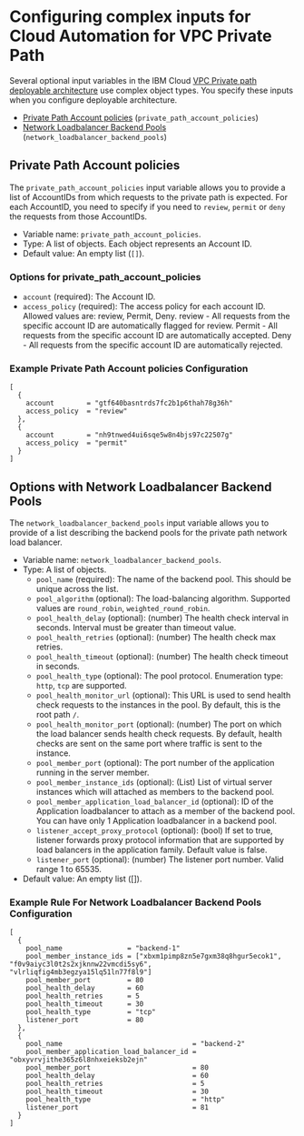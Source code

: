 # Configuring complex inputs for Cloud Automation for VPC Private Path

Several optional input variables in the IBM Cloud [VPC Private path deployable architecture](https://cloud.ibm.com/catalog#deployable_architecture) use complex object types. You specify these inputs when you configure deployable architecture.

- [Private Path Account policies](#options-with-acc-policies) (`private_path_account_policies`)
- [Network Loadbalancer Backend Pools](#options-with-backend-pools) (`network_loadbalancer_backend_pools`)

## Private Path Account policies <a name="options-with-acc-policies"></a>

The `private_path_account_policies` input variable allows you to provide a list of AccountIDs from which requests to the private path is expected. For each AccountID, you need to specify if you need to `review`, `permit` or `deny` the requests from those AccountIDs.

- Variable name: `private_path_account_policies`.
- Type: A list of objects. Each object represents an Account ID.
- Default value: An empty list (`[]`).

### Options for private_path_account_policies

  - `account` (required): The Account ID.
  - `access_policy` (required): The access policy for each account ID. Allowed values are: review, Permit, Deny. review - All requests from the specific account ID are automatically flagged for review. Permit - All requests from the specific account ID are automatically accepted. Deny - All requests from the specific account ID are automatically rejected.

### Example Private Path Account policies Configuration

```hcl
[
  {
    account        = "gtf640basntrds7fc2b1p6thah78g36h"
    access_policy  = "review"
  },
  {
    account        = "nh9tnwed4ui6sqe5w8n4bjs97c22507g"
    access_policy  = "permit"
  }
]
```

## Options with Network Loadbalancer Backend Pools <a name="options-with-backend-pools"></a>

The `network_loadbalancer_backend_pools` input variable allows you to provide of a list describing the backend pools for the private path network load balancer.

- Variable name: `network_loadbalancer_backend_pools`.
- Type: A list of objects.
  - `pool_name` (required): The name of the backend pool. This should be unique across the list.
  - `pool_algorithm` (optional): The load-balancing algorithm. Supported values are `round_robin`, `weighted_round_robin`.
  - `pool_health_delay` (optional): (number) The health check interval in seconds. Interval must be greater than timeout value.
  - `pool_health_retries` (optional): (number) The health check max retries.
  - `pool_health_timeout` (optional): (number) The health check timeout in seconds.
  - `pool_health_type` (optional): The pool protocol. Enumeration type: `http`, `tcp` are supported.
  - `pool_health_monitor_url` (optional): This URL is used to send health check requests to the instances in the pool. By default, this is the root path `/`.
  - `pool_health_monitor_port` (optional): (number) The port on which the load balancer sends health check requests. By default, health checks are sent on the same port where traffic is sent to the instance.
  - `pool_member_port` (optional): The port number of the application running in the server member.
  - `pool_member_instance_ids` (optional): (List) List of virtual server instances which will attached as members to the backend pool.
  - `pool_member_application_load_balancer_id` (optional): ID of the Application loadbalancer to attach as a member of the backend pool. You can have only 1 Application loadbalancer in a backend pool.
  - `listener_accept_proxy_protocol` (optional): (bool) If set to true, listener forwards proxy protocol information that are supported by load balancers in the application family. Default value is false.
  - `listener_port` (optional): (number) The listener port number. Valid range 1 to 65535.
- Default value: An empty list ([]).


### Example Rule For Network Loadbalancer Backend Pools Configuration

```hcl
[
  {
    pool_name                = "backend-1"
    pool_member_instance_ids = ["xbxm1pimp8zn5e7gxm38q8hgur5ecok1", "f0v9aiyc3l0t2s2xjknnw22vmcdi5sy6", "vlrliqfig4mb3egzya15lq51ln77f8l9"]
    pool_member_port         = 80
    pool_health_delay        = 60
    pool_health_retries      = 5
    pool_health_timeout      = 30
    pool_health_type         = "tcp"
    listener_port            = 80
  },
  {
    pool_name                                = "backend-2"
    pool_member_application_load_balancer_id = "obxyvrvjithe365z6l8nhxeieksb2ejn"
    pool_member_port                         = 80
    pool_health_delay                        = 60
    pool_health_retries                      = 5
    pool_health_timeout                      = 30
    pool_health_type                         = "http"
    listener_port                            = 81
  }
]
```
